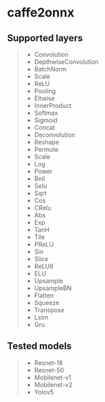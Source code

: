 # caffe2onnx

## Supported layers
> * Convolution
> * DepthwiseConvolution
> * BatchNorm
> * Scale
> * ReLU
> * Pooling
> * Eltwise
> * InnerProduct
> * Softmax
> * Sigmoid
> * Concat
> * Deconvolution
> * Reshape
> * Permute
> * Scale
> * Log
> * Power
> * Bnll
> * Selu
> * Sqrt
> * Cos
> * CRelu
> * Abs
> * Exp
> * TanH
> * Tile
> * PReLU
> * Sin
> * Slice
> * ReLU6
> * ELU
> * Upsample
> * UpsampleBN
> * Flatten
> * Squeeze
> * Transpose
> * Lstm
> * Gru

## Tested models
> * Resnet-18
> * Resnet-50
> * Mobilenet-v1
> * Mobilenet-v2
> * Yolov5
